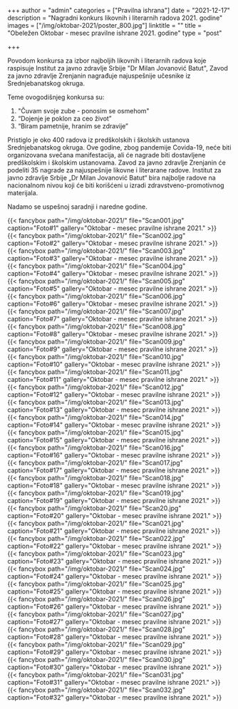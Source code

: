 +++
author = "admin"
categories = ["Pravilna ishrana"]
date = "2021-12-17"
description = "Nagradni konkurs likovnih i literarnih radova 2021. godine"
images = ["/img/oktobar-2021/poster_800.jpg"]
linktitle = ""
title = "Obeležen Oktobar - mesec pravilne ishrane 2021. godine"
type = "post"

+++

Povodom konkursa za izbor najboljih likovnih i literarnih radova koje raspisuje Institut za javno zdravlje Srbije "Dr Milan Jovanović Batut", Zavod za javno zdravlje Zrenjanin nagrađuje najuspešnije učesnike iz Srednjebanatskog okruga.  

Teme ovogodišnjeg konkursa su:  

1. "Čuvam svoje zube - ponosim se osmehom"  
2. “Dojenje je poklon za ceo život”  
3. “Biram pametnije, hranim se zdravije”  

Pristiglo je oko 400 radova iz predškolskih i školskih ustanova Srednjebanatskog okruga. Ove godine, zbog pandemije Covida-19, neće biti organizovana svečana manifestacija, ali će nagrade biti dostavljene predškolskim i školskim ustanovama. Zavod za javno zdravlje Zrenjanin će podeliti 35 nagrade za najuspešnije likovne i literarane radove. Institut za javno zdravlje Srbije „Dr Milan Jovanović Batut“ bira najbolje radove na nacionalnom nivou koji će biti korišćeni u izradi zdravstveno-promotivnog materijala.  

Nadamo se uspešnoj saradnji i naredne godine.


{{< fancybox path="/img/oktobar-2021/" file="Scan001.jpg" caption="Foto#1" gallery="Oktobar - mesec pravilne ishrane 2021." >}}  
{{< fancybox path="/img/oktobar-2021/" file="Scan002.jpg" caption="Foto#2" gallery="Oktobar - mesec pravilne ishrane 2021." >}}  
{{< fancybox path="/img/oktobar-2021/" file="Scan003.jpg" caption="Foto#3" gallery="Oktobar - mesec pravilne ishrane 2021." >}}  
{{< fancybox path="/img/oktobar-2021/" file="Scan004.jpg" caption="Foto#4" gallery="Oktobar - mesec pravilne ishrane 2021." >}}  
{{< fancybox path="/img/oktobar-2021/" file="Scan005.jpg" caption="Foto#5" gallery="Oktobar - mesec pravilne ishrane 2021." >}}  
{{< fancybox path="/img/oktobar-2021/" file="Scan006.jpg" caption="Foto#6" gallery="Oktobar - mesec pravilne ishrane 2021." >}}  
{{< fancybox path="/img/oktobar-2021/" file="Scan007.jpg" caption="Foto#7" gallery="Oktobar - mesec pravilne ishrane 2021." >}}  
{{< fancybox path="/img/oktobar-2021/" file="Scan008.jpg" caption="Foto#8" gallery="Oktobar - mesec pravilne ishrane 2021." >}}  
{{< fancybox path="/img/oktobar-2021/" file="Scan009.jpg" caption="Foto#9" gallery="Oktobar - mesec pravilne ishrane 2021." >}}  
{{< fancybox path="/img/oktobar-2021/" file="Scan010.jpg" caption="Foto#10" gallery="Oktobar - mesec pravilne ishrane 2021." >}}   
{{< fancybox path="/img/oktobar-2021/" file="Scan011.jpg" caption="Foto#11" gallery="Oktobar - mesec pravilne ishrane 2021." >}}   
{{< fancybox path="/img/oktobar-2021/" file="Scan012.jpg" caption="Foto#12" gallery="Oktobar - mesec pravilne ishrane 2021." >}}   
{{< fancybox path="/img/oktobar-2021/" file="Scan013.jpg" caption="Foto#13" gallery="Oktobar - mesec pravilne ishrane 2021." >}}   
{{< fancybox path="/img/oktobar-2021/" file="Scan014.jpg" caption="Foto#14" gallery="Oktobar - mesec pravilne ishrane 2021." >}}   
{{< fancybox path="/img/oktobar-2021/" file="Scan015.jpg" caption="Foto#15" gallery="Oktobar - mesec pravilne ishrane 2021." >}}   
{{< fancybox path="/img/oktobar-2021/" file="Scan016.jpg" caption="Foto#16" gallery="Oktobar - mesec pravilne ishrane 2021." >}}   
{{< fancybox path="/img/oktobar-2021/" file="Scan017.jpg" caption="Foto#17" gallery="Oktobar - mesec pravilne ishrane 2021." >}}   
{{< fancybox path="/img/oktobar-2021/" file="Scan018.jpg" caption="Foto#18" gallery="Oktobar - mesec pravilne ishrane 2021." >}}   
{{< fancybox path="/img/oktobar-2021/" file="Scan019.jpg" caption="Foto#19" gallery="Oktobar - mesec pravilne ishrane 2021." >}}   
{{< fancybox path="/img/oktobar-2021/" file="Scan20.jpg" caption="Foto#20" gallery="Oktobar - mesec pravilne ishrane 2021." >}}   
{{< fancybox path="/img/oktobar-2021/" file="Scan021.jpg" caption="Foto#21" gallery="Oktobar - mesec pravilne ishrane 2021." >}}   
{{< fancybox path="/img/oktobar-2021/" file="Scan022.jpg" caption="Foto#22" gallery="Oktobar - mesec pravilne ishrane 2021." >}}   
{{< fancybox path="/img/oktobar-2021/" file="Scan023.jpg" caption="Foto#23" gallery="Oktobar - mesec pravilne ishrane 2021." >}}   
{{< fancybox path="/img/oktobar-2021/" file="Scan024.jpg" caption="Foto#24" gallery="Oktobar - mesec pravilne ishrane 2021." >}}   
{{< fancybox path="/img/oktobar-2021/" file="Scan025.jpg" caption="Foto#25" gallery="Oktobar - mesec pravilne ishrane 2021." >}}   
{{< fancybox path="/img/oktobar-2021/" file="Scan026.jpg" caption="Foto#26" gallery="Oktobar - mesec pravilne ishrane 2021." >}}   
{{< fancybox path="/img/oktobar-2021/" file="Scan027.jpg" caption="Foto#27" gallery="Oktobar - mesec pravilne ishrane 2021." >}}   
{{< fancybox path="/img/oktobar-2021/" file="Scan028.jpg" caption="Foto#28" gallery="Oktobar - mesec pravilne ishrane 2021." >}}   
{{< fancybox path="/img/oktobar-2021/" file="Scan029.jpg" caption="Foto#29" gallery="Oktobar - mesec pravilne ishrane 2021." >}}   
{{< fancybox path="/img/oktobar-2021/" file="Scan030.jpg" caption="Foto#30" gallery="Oktobar - mesec pravilne ishrane 2021." >}}   
{{< fancybox path="/img/oktobar-2021/" file="Scan031.jpg" caption="Foto#31" gallery="Oktobar - mesec pravilne ishrane 2021." >}}   
{{< fancybox path="/img/oktobar-2021/" file="Scan032.jpg" caption="Foto#32" gallery="Oktobar - mesec pravilne ishrane 2021." >}}   